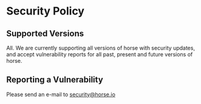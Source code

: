 # Security Policy

## Supported Versions

All.  We are currently supporting all versions of horse with security updates, and accept vulnerability reports for all past, present and future versions of horse. 

## Reporting a Vulnerability

Please send an e-mail to security@horse.io
